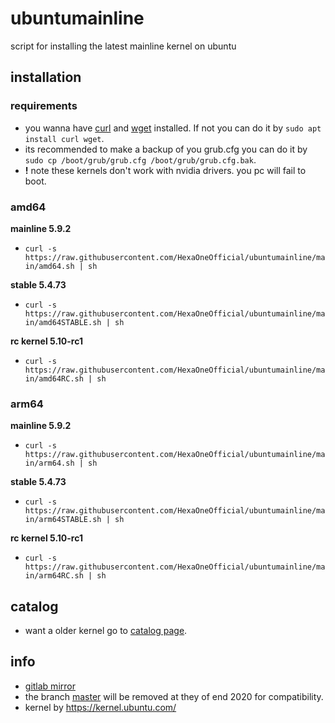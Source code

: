 # ubuntumainline
script for installing the latest mainline kernel on ubuntu 

## installation

### requirements

- you wanna have [curl](https://curl.haxx.se/) and [wget](https://www.gnu.org/software/wget/) installed. If not you can do it by `sudo apt install curl wget`.
- its recommended to make a backup of you grub.cfg you can do it by `sudo cp /boot/grub/grub.cfg /boot/grub/grub.cfg.bak`.
- **!** note these kernels don't work with nvidia drivers. you pc will fail to boot.

### amd64

**mainline 5.9.2**

- `curl -s https://raw.githubusercontent.com/HexaOneOfficial/ubuntumainline/main/amd64.sh | sh`

**stable 5.4.73**

- `curl -s https://raw.githubusercontent.com/HexaOneOfficial/ubuntumainline/main/amd64STABLE.sh | sh`

**rc kernel 5.10-rc1**

- `curl -s https://raw.githubusercontent.com/HexaOneOfficial/ubuntumainline/main/amd64RC.sh | sh`

### arm64

**mainline 5.9.2**

- `curl -s https://raw.githubusercontent.com/HexaOneOfficial/ubuntumainline/main/arm64.sh | sh`

**stable 5.4.73**

- `curl -s https://raw.githubusercontent.com/HexaOneOfficial/ubuntumainline/main/arm64STABLE.sh | sh`

**rc kernel 5.10-rc1**

- `curl -s https://raw.githubusercontent.com/HexaOneOfficial/ubuntumainline/main/arm64RC.sh | sh`

## catalog

- want a older kernel go to [catalog page](catalog/README.md).

## info

- [gitlab mirror](https://gitlab.com/HexaOneOfficial/ubuntumainline)
- the branch [master](https://github.com/HexaOneOfficial/ubuntumainline/tree/master) will be removed at they of end 2020 for compatibility.
- kernel by https://kernel.ubuntu.com/
